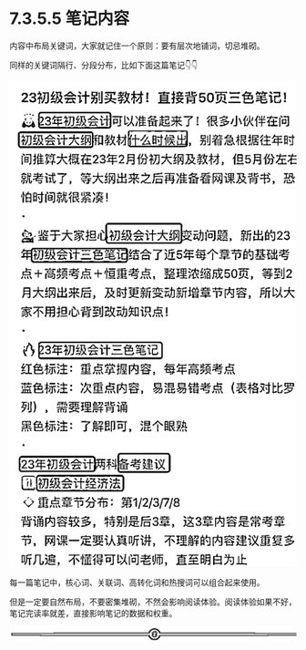 # 7.3.5.5 笔记内容

内容中布局关键词，大家就记住一个原则：要有层次地铺词，切忌堆砌。

同样的关键词隔行、分段分布，比如下面这篇笔记👇👇

![](img/34ce9ef4586b8e41edf4775d5b0284a8.png)

每一篇笔记中，核心词、关联词、高转化词和热搜词可以组合起来使用。

但是一定要自然布局，不要密集堆砌，不然会影响阅读体验。阅读体验如果不好，笔记完读率就差，直接影响笔记的数据和权重。

![](img/f5f11c405b1ebfa42488ca1035ca05ad.png)
